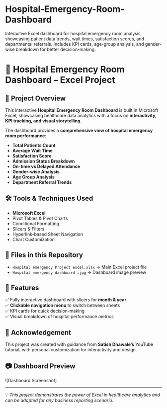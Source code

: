 # Hospital-Emergency-Room-Dashboard
Interactive Excel dashboard for hospital emergency room analysis, showcasing patient data trends, wait times, satisfaction scores, and departmental referrals. Includes KPI cards, age-group analysis, and gender-wise breakdown for better decision-making.

# 🏥 Hospital Emergency Room Dashboard – Excel Project

## 📌 Project Overview
This interactive **Hospital Emergency Room Dashboard** is built in Microsoft Excel, showcasing healthcare data analytics with a focus on **interactivity, KPI tracking, and visual storytelling**.

The dashboard provides a **comprehensive view of hospital emergency room performance**:
- **Total Patients Count**
- **Average Wait Time**
- **Satisfaction Score**
- **Admission Status Breakdown**
- **On-time vs Delayed Attendance**
- **Gender-wise Analysis**
- **Age Group Analysis**
- **Department Referral Trends**

## 🛠 Tools & Techniques Used
- **Microsoft Excel**
- Pivot Tables & Pivot Charts
- Conditional Formatting
- Slicers & Filters
- Hyperlink-based Sheet Navigation
- Chart Customization

## 📂 Files in this Repository
- `Hospital emergency Project excel.xlsx` → Main Excel project file
- `Hospital emergency dashboard .jpg` → Dashboard image preview

## 🚀 Features
✅ Fully interactive dashboard with slicers for **month & year**  
✅ **Clickable navigation menu** to switch between sheets  
✅ KPI cards for quick decision-making  
✅ Visual breakdown of hospital performance metrics  

## 🙏 Acknowledgement
This project was created with guidance from **Satish Dhawale’s** YouTube tutorial, with personal customization for interactivity and design.

## 📷 Dashboard Preview
![Dashboard Screenshot]

---
💡 *This project demonstrates the power of Excel in healthcare analytics and can be adapted for any business reporting scenario.*

